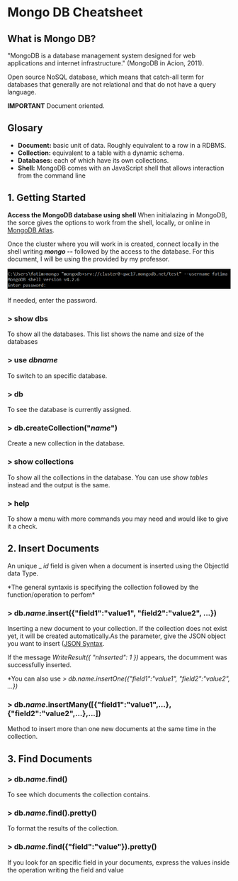 # Mongo DB Cheatsheet
## What is Mongo DB?
"MongoDB is a database management system designed for web applications and internet infrastructure." (MongoDB in Acion, 2011).

Open source NoSQL database, which means that catch-all term for databases that generally are not relational and that do not have a query language.

__IMPORTANT__ Document oriented.
## Glosary
* __Document:__ basic unit of data. Roughly equivalent to a row in a RDBMS.
* __Collection:__ equivalent to a table with a dynamic schema.
* __Databases:__ each of which have its own collections.
* __Shell:__ MongoDB comes with an JavaScript shell that allows interaction from the command line
## 1. Getting Started
__Access the MongoDB database using shell__
When initialazing in MongoDB, the sorce gives the options to work from the shell, locally, or online in [MongoDB Atlas](https://www.mongodb.com/cloud/atlas).

Once the cluster where you will work in is created, connect locally in the shell writing ___mongo --___ followed by the access to the database. For this document, I will be using the provided by my professor.

![Initialize](image.png)

If needed, enter the password.
### > show dbs
To show all the databases. This list shows the name and size of the databases
### > use _dbname_
To switch to an specific database.
### > db
To see the database is currently assigned.
### > db.createCollection("_name_")
Create a new collection in the database.
### > show collections
To show all the collections in the database. You can use _show tables_ instead and the output is the same.
### > help
To show a menu with more commands you may need and would like to give it a check.
## 2. Insert Documents
An unique _ _id_ field is given when a document is inserted using the ObjectId data Type.

\*The general syntaxis is specifying the collection followed by the function/operation to perfom\*
### > db._name_.insert({"field1":"value1", "field2":"value2", ...})
Inserting a new document to your collection. If the collection does not exist yet, it will be created automatically.As the parameter, give the JSON object you want to insert ([JSON Syntax](https://www.w3schools.com/js/js_json_syntax.asp).

If the message _WriteResult({ "nInserted": 1 })_ appears, the documment was successfully inserted.

\*You can also use _> db._name_.insertOne({"field1":"value1", "field2":"value2", ...})_
### > db._name_.insertMany(\[{"field1":"value1",...},{"field2":"value2",...},...\])
Method to insert more than one new documents at the same time in the collection.
## 3. Find Documents
### > db._name_.find()
To see which documents the collection contains.
### > db._name_.find().pretty()
To format the results of the collection.
### > db._name_.find({"field":"value"}).pretty()
If you look for an specific field in your documents, express the values inside the operation writing the field and value



